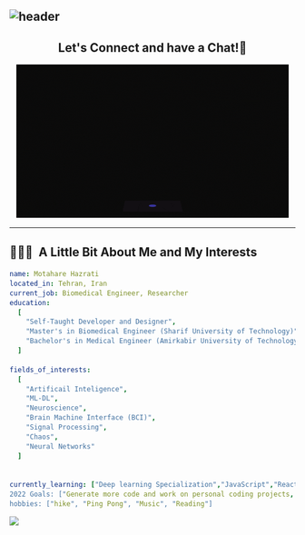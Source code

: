 ![header](https://capsule-render.vercel.app/api?type=waving&color=timeGradient&height=250&section=header&text=Hi%20There👋!&fontSize=70)
---

<h2 align="center">
  Let's Connect and have a Chat!💬
</h2>

<p align="center">
  <img src= "giphy.gif">
</p>

---

<h2> 👨🏻‍💻 &nbsp;A Little Bit About Me and My Interests</h2>

```yaml
name: Motahare Hazrati
located_in: Tehran, Iran
current_job: Biomedical Engineer, Researcher
education:
  [
    "Self-Taught Developer and Designer",
    "Master's in Biomedical Engineer (Sharif University of Technology)",
    "Bachelor's in Medical Engineer (Amirkabir University of Technology)",
  ]

fields_of_interests:
  [
    "Artificail Inteligence",
    "ML-DL",
    "Neuroscience",
    "Brain Machine Interface (BCI)",
    "Signal Processing",
    "Chaos",
    "Neural Networks"
  ]

  
currently_learning: ["Deep learning Specialization","JavaScript","React", Signal Processing", "Advanced Neurocsience"]
2022 Goals: ["Generate more code and work on personal coding projects, Read and learn more about emerging technologies and industry trends."]
hobbies: ["hike", "Ping Pong", "Music", "Reading"]
```  

<p align="left">
  <img src="https://capsule-render.vercel.app/api?type=waving&color=gradient&height=100&section=footer"/>
</p>
